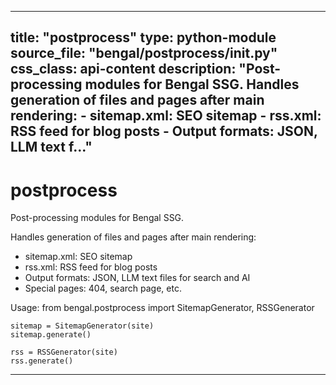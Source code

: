 
---
title: "postprocess"
type: python-module
source_file: "bengal/postprocess/__init__.py"
css_class: api-content
description: "Post-processing modules for Bengal SSG.  Handles generation of files and pages after main rendering: - sitemap.xml: SEO sitemap - rss.xml: RSS feed for blog posts - Output formats: JSON, LLM text f..."
---

# postprocess

Post-processing modules for Bengal SSG.

Handles generation of files and pages after main rendering:
- sitemap.xml: SEO sitemap
- rss.xml: RSS feed for blog posts
- Output formats: JSON, LLM text files for search and AI
- Special pages: 404, search page, etc.

Usage:
    from bengal.postprocess import SitemapGenerator, RSSGenerator

    sitemap = SitemapGenerator(site)
    sitemap.generate()

    rss = RSSGenerator(site)
    rss.generate()

---


